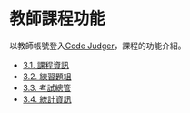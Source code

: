# 教師課程功能 #

以教師帳號登入[Code Judger](http://www.codejudger.com)，課程的功能介紹。

* [3.1. 課程資訊](https://neochen2701.gitbooks.io/codejudger/content/part3/class-3-1.html)
* [3.2. 練習題組](https://neochen2701.gitbooks.io/codejudger/content/part3/class-3-1.html)
* [3.3. 考試總管](https://neochen2701.gitbooks.io/codejudger/content/part3/class-3-1.html)
* [3.4. 統計資訊](https://neochen2701.gitbooks.io/codejudger/content/part3/class-3-1.html)

